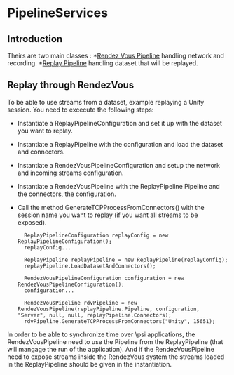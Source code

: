 # PipelineServices

## Introduction
Theirs are two main classes :
*[Rendez Vous Pipeline](src/RendezVousPipeline.cs) handling network and recording.
*[Replay Pipeline](src/ReplayPipeline.cs) handling dataset that will be replayed.  

## Replay through RendezVous 

To be able to use streams from a dataset, example replaying a Unity session. You need to excecute the following steps:
* Instantiate a ReplayPipelineConfiguration and set it up with the dataset you want to replay.
* Instantiate a ReplayPipeline with the configuration and load the dataset and connectors.
* Instantiate a RendezVousPipelineConfiguration and setup the network and incoming streams configuration.
* Instantiate a RendezVousPipeline with the ReplayPipeline Pipeline and the connectors, the configuration.
* Call the method GenerateTCPProcessFromConnectors() with the session name you want to replay (if you want all streams to be exposed).
    
        ReplayPipelineConfiguration replayConfig = new ReplayPipelineConfiguration();
        replayConfig...

        ReplayPipeline replayPipeline = new ReplayPipeline(replayConfig);
        replayPipeline.LoadDatasetAndConnectors();

        RendezVousPipelineConfiguration configuration = new RendezVousPipelineConfiguration();
        configuration...

        RendezVousPipeline rdvPipeline = new RendezVousPipeline(replayPipeline.Pipeline, configuration, "Server", null, null, replayPipeline.Connectors);
        rdvPipeline.GenerateTCPProcessFromConnectors("Unity", 15651);

In order to be able to synchronize time over \psi applications, the RendezVousPipeline need to use the Pipeline from the ReplayPipeline (that will mangage the run of the application). And if the RendezVousPipeline need to expose streams inside the RendezVous system the streams loaded in the ReplayPipeline should be given in the instantiation.
